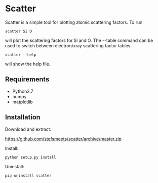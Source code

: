 # Scatter

Scatter is a simple tool for plotting atomic scattering factors. To run:

    scatter Si O

will plot the scattering factors for Si and O. The --table command can be used to switch between electron/xray scattering factor tables.

    scatter --help

will show the help file.

## Requirements

- Python2.7
- numpy
- matplotlib

## Installation

Download and extract:

https://github.com/stefsmeets/scatter/archive/master.zip

Install:

    python setup.py install

Uninstall:

    pip uninstall scatter
